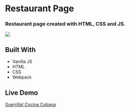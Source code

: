 # Restaurant Page
<h3>Restaurant page created with HTML, CSS and JS.</h3>
<img src=https://user-images.githubusercontent.com/101836132/178510456-4e3d0226-3c8e-4fbd-b31b-7e9d29af0c0d.png>

<h2>Built With</h2>
<ul>
  <li>Vanilla JS</li>
  <li>HTML</li>
  <li>CSS</li>
  <li>Webpack</li>
</ul>
<h2>Live Demo</h2>
<a href=https://chrleal.github.io/restaurant-page/>Guerrilla! Cocina Cubana</a>
